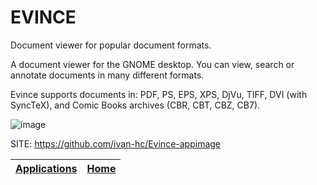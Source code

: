 # EVINCE

 Document viewer for popular document formats.
 
 A document viewer for the GNOME desktop. You can view, search or annotate 
 documents in many different formats.
 
 Evince supports documents in: PDF, PS, EPS, XPS, DjVu, TIFF, DVI (with 
 SyncTeX), and Comic Books archives (CBR, CBT, CBZ, CB7).
 
 ![image](https://upload.wikimedia.org/wikipedia/commons/8/8c/Evince_42.3.png)

 SITE: https://github.com/ivan-hc/Evince-appimage

 | [Applications](https://portable-linux-apps.github.io/apps.html) | [Home](https://portable-linux-apps.github.io)
 | --- | --- |

